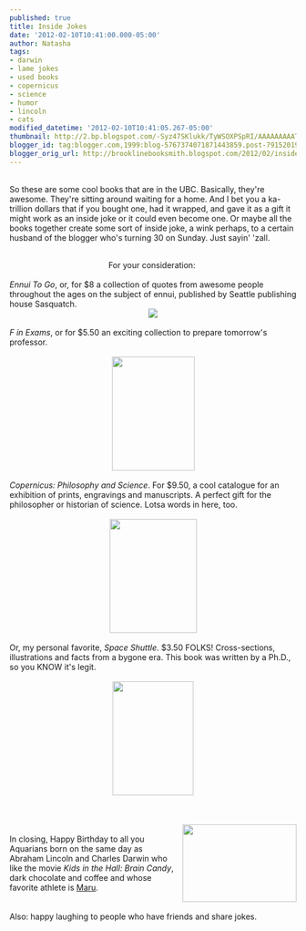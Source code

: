 ```yaml
---
published: true
title: Inside Jokes
date: '2012-02-10T10:41:00.000-05:00'
author: Natasha
tags:
- darwin
- lame jokes
- used books
- copernicus
- science
- humor
- lincoln
- cats
modified_datetime: '2012-02-10T10:41:05.267-05:00'
thumbnail: http://2.bp.blogspot.com/-Syz47SKlukk/TyWSOXPSpRI/AAAAAAAAATQ/AwNpfpx52JU/s72-c/ennui.jpg
blogger_id: tag:blogger.com,1999:blog-5767374071871443859.post-7915201956065395043
blogger_orig_url: http://brooklinebooksmith.blogspot.com/2012/02/inside-jokes.html
---
```


<br />So these are some cool books that are in the UBC. Basically, they're awesome. They're sitting around waiting for a home. And I bet you a ka-trillion dollars that if you bought one, had it wrapped, and gave it as a gift it might work as an inside joke or it could even become one. Or maybe all the books together create some sort of inside joke, a wink perhaps, to a certain husband of the blogger who's turning 30 on Sunday. Just sayin' 'zall.<br /><br /><div style="text-align: center;">For your consideration:&nbsp;</div><br /><i>Ennui To Go</i>, or, for $8 a collection of quotes from awesome people throughout the ages on the subject of ennui, published by Seattle publishing house Sasquatch.<br /><div class="separator" style="clear: both; text-align: center;"><a href="http://2.bp.blogspot.com/-Syz47SKlukk/TyWSOXPSpRI/AAAAAAAAATQ/AwNpfpx52JU/s1600/ennui.jpg" imageanchor="1" style="margin-left: 1em; margin-right: 1em;"><img border="0" src="http://2.bp.blogspot.com/-Syz47SKlukk/TyWSOXPSpRI/AAAAAAAAATQ/AwNpfpx52JU/s1600/ennui.jpg" /></a></div><br /><i>F in Exams</i>, or for $5.50 an exciting collection to prepare tomorrow's professor.<br /><br /><div class="separator" style="clear: both; text-align: center;"><a href="http://2.bp.blogspot.com/-zBFNAw4mQ4g/TyWSOmdjYgI/AAAAAAAAATY/prnWxAxBVQ4/s1600/eff.jpg" imageanchor="1" style="margin-left: 1em; margin-right: 1em;"><img border="0" height="200" src="http://2.bp.blogspot.com/-zBFNAw4mQ4g/TyWSOmdjYgI/AAAAAAAAATY/prnWxAxBVQ4/s200/eff.jpg" width="145" /></a></div><br /><i>Copernicus: Philosophy and Science</i>. For $9.50, a cool catalogue for an exhibition of prints, engravings and manuscripts. A perfect gift for the philosopher or historian of science. Lotsa words in here, too.<br /><br /><div class="separator" style="clear: both; text-align: center;"><a href="http://4.bp.blogspot.com/-zLIuSXCKe4A/TyWSN2dze1I/AAAAAAAAATI/uTAoD7sW7Xg/s1600/copernicus.jpg" imageanchor="1" style="margin-left: 1em; margin-right: 1em;"><img border="0" height="200" src="http://4.bp.blogspot.com/-zLIuSXCKe4A/TyWSN2dze1I/AAAAAAAAATI/uTAoD7sW7Xg/s200/copernicus.jpg" width="153" /></a></div><br />Or, my personal favorite, <i>Space Shuttle</i>. $3.50 FOLKS! Cross-sections, illustrations and facts from a bygone era. This book was written by a Ph.D., so you KNOW it's legit.<br /><br /><div class="separator" style="clear: both; text-align: center;"><a href="http://2.bp.blogspot.com/-sj5QY8WG6Aw/TyWSJNTfbhI/AAAAAAAAATA/jQNgS4EYhPw/s1600/shuttle.jpg" imageanchor="1" style="margin-left: 1em; margin-right: 1em; text-align: center;"><img border="0" height="200" src="http://2.bp.blogspot.com/-sj5QY8WG6Aw/TyWSJNTfbhI/AAAAAAAAATA/jQNgS4EYhPw/s200/shuttle.jpg" width="142" /></a></div><br /><br /><br /><a href="http://2.bp.blogspot.com/-BtZ2E7vvUuw/TyWSO4skMRI/AAAAAAAAATg/LNpsiyqCfqk/s1600/maru-the-cat1.jpg" imageanchor="1" style="clear: right; float: right; margin-bottom: 1em; margin-left: 1em;"><img border="0" height="136" src="http://2.bp.blogspot.com/-BtZ2E7vvUuw/TyWSO4skMRI/AAAAAAAAATg/LNpsiyqCfqk/s200/maru-the-cat1.jpg" width="200" /></a><br />In closing, Happy Birthday to all you Aquarians born on the same day as Abraham Lincoln and Charles Darwin who like the movie <i>Kids in the Hall: Brain Candy</i>, dark chocolate and coffee and whose favorite athlete is <a href="http://en.wikipedia.org/wiki/Maru_(cat)">Maru</a>.<br /><br /><br />Also: happy laughing to people who have friends and share jokes.